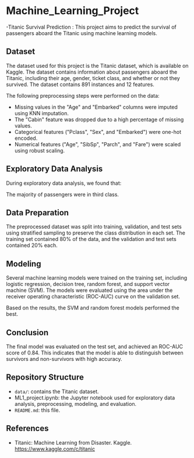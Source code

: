# Machine_Learning_Project
-Titanic Survival Prediction :
This project aims to predict the survival of passengers aboard the Titanic using machine learning models.

## Dataset

The dataset used for this project is the Titanic dataset, which is available on Kaggle. The dataset contains information about passengers aboard the Titanic, including their age, gender, ticket class, and whether or not they survived. The dataset contains 891 instances and 12 features. 

The following preprocessing steps were performed on the data:

- Missing values in the "Age" and "Embarked" columns were imputed using KNN imputation.
- The "Cabin" feature was dropped due to a high percentage of missing values.
- Categorical features ("Pclass", "Sex", and "Embarked") were one-hot encoded.
- Numerical features ("Age", "SibSp", "Parch", and "Fare") were scaled using robust scaling.

## Exploratory Data Analysis

During exploratory data analysis, we found that:

The majority of passengers were in third class.



## Data Preparation

The preprocessed dataset was split into training, validation, and test sets using stratified sampling to preserve the class distribution in each set. The training set contained 80% of the data, and the validation and test sets contained 20% each.

## Modeling

Several machine learning models were trained on the training set, including logistic regression, decision tree, random forest, and support vector machine (SVM). The models were evaluated using the area under the receiver operating characteristic (ROC-AUC) curve on the validation set. 

Based on the results, the SVM and random forest models performed the best. 

## Conclusion

The final model was evaluated on the test set, and achieved an ROC-AUC score of 0.84. This indicates that the model is able to distinguish between survivors and non-survivors with high accuracy. 
## Repository Structure

- `data/`: contains the Titanic dataset.
- ML1_project.ipynb:  the Jupyter notebook used for exploratory data analysis, preprocessing, modeling, and evaluation.
- `README.md`: this file.

## References

- Titanic: Machine Learning from Disaster. Kaggle. https://www.kaggle.com/c/titanic

